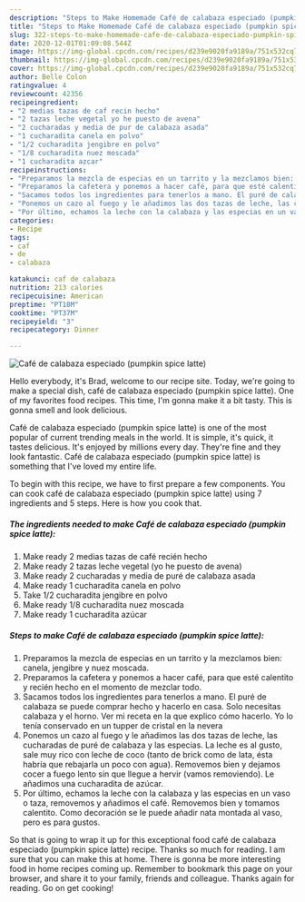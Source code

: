 ```yaml
---
description: "Steps to Make Homemade Café de calabaza especiado (pumpkin spice latte)"
title: "Steps to Make Homemade Café de calabaza especiado (pumpkin spice latte)"
slug: 322-steps-to-make-homemade-cafe-de-calabaza-especiado-pumpkin-spice-latte
date: 2020-12-01T01:09:08.544Z
image: https://img-global.cpcdn.com/recipes/d239e9020fa9189a/751x532cq70/cafe-de-calabaza-especiado-pumpkin-spice-latte-foto-principal.jpg
thumbnail: https://img-global.cpcdn.com/recipes/d239e9020fa9189a/751x532cq70/cafe-de-calabaza-especiado-pumpkin-spice-latte-foto-principal.jpg
cover: https://img-global.cpcdn.com/recipes/d239e9020fa9189a/751x532cq70/cafe-de-calabaza-especiado-pumpkin-spice-latte-foto-principal.jpg
author: Belle Colon
ratingvalue: 4
reviewcount: 42356
recipeingredient:
- "2 medias tazas de caf recin hecho"
- "2 tazas leche vegetal yo he puesto de avena"
- "2 cucharadas y media de pur de calabaza asada"
- "1 cucharadita canela en polvo"
- "1/2 cucharadita jengibre en polvo"
- "1/8 cucharadita nuez moscada"
- "1 cucharadita azcar"
recipeinstructions:
- "Preparamos la mezcla de especias en un tarrito y la mezclamos bien: canela, jengibre y nuez moscada."
- "Preparamos la cafetera y ponemos a hacer café, para que esté calentito y recién hecho en el momento de mezclar todo."
- "Sacamos todos los ingredientes para tenerlos a mano. El puré de calabaza se puede comprar hecho y hacerlo en casa. Solo necesitas calabaza y el horno. Ver mi receta en la que explico cómo hacerlo. Yo lo tenía conservado en un tupper de cristal en la nevera"
- "Ponemos un cazo al fuego y le añadimos las dos tazas de leche, las cucharadas de puré de calabaza y las especias. La leche es al gusto, sale muy rico con leche de coco (tanto de brick como de lata, ésta habría que rebajarla un poco con agua). Removemos bien y dejamos cocer a fuego lento sin que llegue a hervir (vamos removiendo). Le añadimos una cucharadita de azúcar."
- "Por último, echamos la leche con la calabaza y las especias en un vaso o taza, removemos y añadimos el café. Removemos bien y tomamos calentito. Como decoración se le puede añadir nata montada al vaso, pero es para gustos."
categories:
- Recipe
tags:
- caf
- de
- calabaza

katakunci: caf de calabaza 
nutrition: 213 calories
recipecuisine: American
preptime: "PT18M"
cooktime: "PT37M"
recipeyield: "3"
recipecategory: Dinner

---
```



![Café de calabaza especiado (pumpkin spice latte)](https://img-global.cpcdn.com/recipes/d239e9020fa9189a/751x532cq70/cafe-de-calabaza-especiado-pumpkin-spice-latte-foto-principal.jpg)

Hello everybody, it's Brad, welcome to our recipe site. Today, we're going to make a special dish, café de calabaza especiado (pumpkin spice latte). One of my favorites food recipes. This time, I'm gonna make it a bit tasty. This is gonna smell and look delicious.



Café de calabaza especiado (pumpkin spice latte) is one of the most popular of current trending meals in the world. It is simple, it's quick, it tastes delicious. It's enjoyed by millions every day. They're fine and they look fantastic. Café de calabaza especiado (pumpkin spice latte) is something that I've loved my entire life.


To begin with this recipe, we have to first prepare a few components. You can cook café de calabaza especiado (pumpkin spice latte) using 7 ingredients and 5 steps. Here is how you cook that.

<!--inarticleads1-->

##### The ingredients needed to make Café de calabaza especiado (pumpkin spice latte):

1. Make ready 2 medias tazas de café recién hecho
1. Make ready 2 tazas leche vegetal (yo he puesto de avena)
1. Make ready 2 cucharadas y media de puré de calabaza asada
1. Make ready 1 cucharadita canela en polvo
1. Take 1/2 cucharadita jengibre en polvo
1. Make ready 1/8 cucharadita nuez moscada
1. Make ready 1 cucharadita azúcar




<!--inarticleads2-->

##### Steps to make Café de calabaza especiado (pumpkin spice latte):

1. Preparamos la mezcla de especias en un tarrito y la mezclamos bien: canela, jengibre y nuez moscada.
1. Preparamos la cafetera y ponemos a hacer café, para que esté calentito y recién hecho en el momento de mezclar todo.
1. Sacamos todos los ingredientes para tenerlos a mano. El puré de calabaza se puede comprar hecho y hacerlo en casa. Solo necesitas calabaza y el horno. Ver mi receta en la que explico cómo hacerlo. Yo lo tenía conservado en un tupper de cristal en la nevera
1. Ponemos un cazo al fuego y le añadimos las dos tazas de leche, las cucharadas de puré de calabaza y las especias. La leche es al gusto, sale muy rico con leche de coco (tanto de brick como de lata, ésta habría que rebajarla un poco con agua). Removemos bien y dejamos cocer a fuego lento sin que llegue a hervir (vamos removiendo). Le añadimos una cucharadita de azúcar.
1. Por último, echamos la leche con la calabaza y las especias en un vaso o taza, removemos y añadimos el café. Removemos bien y tomamos calentito. Como decoración se le puede añadir nata montada al vaso, pero es para gustos.




So that is going to wrap it up for this exceptional food café de calabaza especiado (pumpkin spice latte) recipe. Thanks so much for reading. I am sure that you can make this at home. There is gonna be more interesting food in home recipes coming up. Remember to bookmark this page on your browser, and share it to your family, friends and colleague. Thanks again for reading. Go on get cooking!
